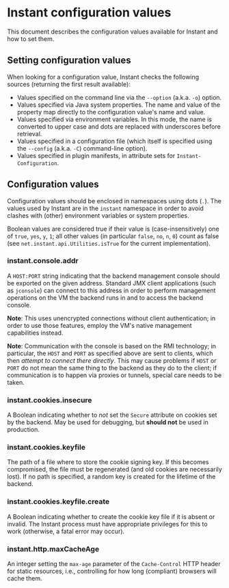 # Instant configuration values

This document describes the configuration values available for Instant and
how to set them.

## Setting configuration values

When looking for a configuration value, Instant checks the following sources
(returning the first result available):

- Values specified on the command line via the `--option` (a.k.a. `-o`)
  option.
- Values specified via Java system properties. The name and value of the
  property map directly to the configuration value's name and value.
- Values specified via environment variables. In this mode, the name is
  converted to upper case and dots are replaced with underscores before
  retrieval.
- Values specified in a configuration file (which itself is specified using
  the `--config` (a.k.a. `-C`) command-line option).
- Values specified in plugin manifests, in attribute sets for
  `Instant-Configuration`.

## Configuration values

Configuration values should be enclosed in namespaces using dots (`.`). The
values used by Instant are in the `instant` namespace in order to avoid
clashes with (other) environment variables or system properties.

Boolean values are considered true if their value is (case-insensitively) one
of `true`, `yes`, `y`, `1`; all other values (in particular `false`, `no`,
`n`, `0`) count as false (see `net.instant.api.Utilities.isTrue` for the
current implementation).

### instant.console.addr

A `HOST:PORT` string indicating that the backend management console should be
exported on the given address. Standard JMX client applications (such as
`jconsole`) can connect to this address in order to perform management
operations on the VM the backend runs in and to access the backend console.

**Note**: This uses unencrypted connections without client authentication; in
order to use those features, employ the VM's native management capabilities
instead.

**Note**: Communication with the console is based on the RMI technology; in
particular, the `HOST` and `PORT` as specified above are sent to clients,
which then *attempt to connect there directly*. This may cause problems if
`HOST` or `PORT` do not mean the same thing to the backend as they do to the
client; if communication is to happen via proxies or tunnels, special care
needs to be taken.

### instant.cookies.insecure

A Boolean indicating whether to *not* set the `Secure` attribute on cookies
set by the backend. May be used for debugging, but **should not** be used in
production.

### instant.cookies.keyfile

The path of a file where to store the cookie signing key. If this becomes
compromised, the file must be regenerated (and old cookies are necessarily
lost). If no path is specified, a random key is created for the lifetime of
the backend.

### instant.cookies.keyfile.create

A Boolean indicating whether to create the cookie key file if it is absent or
invalid. The Instant process must have appropriate privileges for this to
work (otherwise, a fatal error may occur).

### instant.http.maxCacheAge

An integer setting the `max-age` parameter of the `Cache-Control` HTTP header
for static resources, i.e., controlling for how long (compliant) browsers
will cache them.
